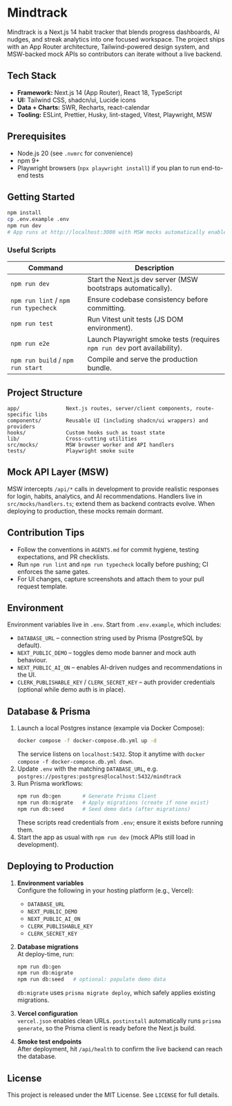 # Mindtrack

Mindtrack is a Next.js 14 habit tracker that blends progress dashboards, AI nudges, and streak analytics into one focused workspace. The project ships with an App Router architecture, Tailwind-powered design system, and MSW-backed mock APIs so contributors can iterate without a live backend.

## Tech Stack

- **Framework:** Next.js 14 (App Router), React 18, TypeScript  
- **UI:** Tailwind CSS, shadcn/ui, Lucide icons  
- **Data + Charts:** SWR, Recharts, react-calendar  
- **Tooling:** ESLint, Prettier, Husky, lint-staged, Vitest, Playwright, MSW

## Prerequisites

- Node.js 20 (see `.nvmrc` for convenience)  
- npm 9+  
- Playwright browsers (`npx playwright install`) if you plan to run end-to-end tests

## Getting Started

```bash
npm install
cp .env.example .env
npm run dev
# App runs at http://localhost:3000 with MSW mocks automatically enabled in development
```

### Useful Scripts

| Command | Description |
| --- | --- |
| `npm run dev` | Start the Next.js dev server (MSW bootstraps automatically). |
| `npm run lint` / `npm run typecheck` | Ensure codebase consistency before committing. |
| `npm run test` | Run Vitest unit tests (JS DOM environment). |
| `npm run e2e` | Launch Playwright smoke tests (requires `npm run dev` port availability). |
| `npm run build` / `npm run start` | Compile and serve the production bundle. |

## Project Structure

```
app/               Next.js routes, server/client components, route-specific libs
components/        Reusable UI (including shadcn/ui wrappers) and providers
hooks/             Custom hooks such as toast state
lib/               Cross-cutting utilities
src/mocks/         MSW browser worker and API handlers
tests/             Playwright smoke suite
```

## Mock API Layer (MSW)

MSW intercepts `/api/*` calls in development to provide realistic responses for login, habits, analytics, and AI recommendations. Handlers live in `src/mocks/handlers.ts`; extend them as backend contracts evolve. When deploying to production, these mocks remain dormant.

## Contribution Tips

- Follow the conventions in `AGENTS.md` for commit hygiene, testing expectations, and PR checklists.  
- Run `npm run lint` and `npm run typecheck` locally before pushing; CI enforces the same gates.  
- For UI changes, capture screenshots and attach them to your pull request template.

## Environment

Environment variables live in `.env`. Start from `.env.example`, which includes:

- `DATABASE_URL` – connection string used by Prisma (PostgreSQL by default).  
- `NEXT_PUBLIC_DEMO` – toggles demo mode banner and mock auth behaviour.  
- `NEXT_PUBLIC_AI_ON` – enables AI-driven nudges and recommendations in the UI.
- `CLERK_PUBLISHABLE_KEY` / `CLERK_SECRET_KEY` – auth provider credentials (optional while demo auth is in place).

## Database & Prisma

1. Launch a local Postgres instance (example via Docker Compose):
   ```bash
   docker compose -f docker-compose.db.yml up -d
   ```
   The service listens on `localhost:5432`. Stop it anytime with `docker compose -f docker-compose.db.yml down`.
2. Update `.env` with the matching `DATABASE_URL`, e.g.  
   `postgres://postgres:postgres@localhost:5432/mindtrack`
3. Run Prisma workflows:
   ```bash
   npm run db:gen       # Generate Prisma Client
   npm run db:migrate   # Apply migrations (create if none exist)
   npm run db:seed      # Seed demo data (after migrations)
   ```
   These scripts read credentials from `.env`; ensure it exists before running them.
4. Start the app as usual with `npm run dev` (mock APIs still load in development).

## Deploying to Production

1. **Environment variables**  
   Configure the following in your hosting platform (e.g., Vercel):
   - `DATABASE_URL`
   - `NEXT_PUBLIC_DEMO`
   - `NEXT_PUBLIC_AI_ON`
   - `CLERK_PUBLISHABLE_KEY`
   - `CLERK_SECRET_KEY`

2. **Database migrations**  
   At deploy-time, run:
   ```bash
   npm run db:gen
   npm run db:migrate
   npm run db:seed   # optional: populate demo data
   ```
   `db:migrate` uses `prisma migrate deploy`, which safely applies existing migrations.

3. **Vercel configuration**  
   `vercel.json` enables clean URLs. `postinstall` automatically runs `prisma generate`, so the Prisma client is ready before the Next.js build.

4. **Smoke test endpoints**  
   After deployment, hit `/api/health` to confirm the live backend can reach the database.

## License

This project is released under the MIT License. See `LICENSE` for full details.

